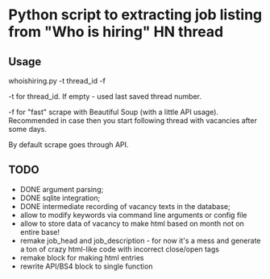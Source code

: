 # Python script to extracting job listing from "Who is hiring" HN thread

## Usage

whoishiring.py -t thread_id -f

-t for thread_id. If empty - used last saved thread number.

-f for "fast" scrape with Beautiful Soup (with a little API usage).
Recommended in case then you start following thread with vacancies after
some days.

By default scrape goes through API.

## TODO

- DONE argument parsing;
- DONE sqlite integration;
- DONE intermediate recording of vacancy texts in the database;
- allow to modify keywords via command line arguments or config file
- allow to store data of vacancy to make html based on month not on entire
    base!
- remake job_head and job_description - for now it's a mess and generate
    a ton of crazy html-like code with incorrect close/open tags
- remake block for making html entries
- rewrite API/BS4 block to single function